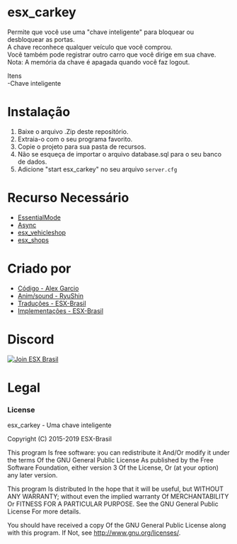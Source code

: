 # esx_carkey

Permite que você use uma "chave inteligente" para bloquear ou desbloquear as portas.<br>
A chave reconhece qualquer veículo que você comprou.<br>
Você também pode registrar outro carro que você dirige em sua chave.<br>
Nota: A memória da chave é apagada quando você faz logout.<br>

Itens<br>
-Chave inteligente

# Instalação
1. Baixe o arquivo .Zip deste repositório.
2. Extraia-o com o seu programa favorito.
3. Copie o projeto para sua pasta de recursos.
4. Não se esqueça de importar o arquivo database.sql para o seu banco de dados.
5. Adicione "start esx_carkey" no seu arquivo `server.cfg`


# Recurso Necessário
- [EssentialMode](https://github.com/ESX-Brasil/essentialmode)
- [Async](https://github.com/ESX-Brasil/async)
- [esx_vehicleshop](https://github.com/ESX-Brasil/esx_vehicleshop)
- [esx_shops](https://github.com/ESX-Brasil/esx_shops)

# Criado por
- [Código         - Alex Garcio](https://github.com/RedAlex)
- [Anim/sound     - RyuShin ](https://github.com/KingRyuShin)
- [Traduções      - ESX-Brasil](https://github.com/ESX-Brasil)
- [Implementações - ESX-Brasil](https://github.com/ESX-Brasil)

# Discord

[![Join ESX Brasil](https://discordapp.com/api/guilds/432980396070666250/embed.png?style=banner2)](https://discord.gg/8zGbh3T)

# Legal
### License
esx_carkey - Uma chave inteligente

Copyright (C) 2015-2019 ESX-Brasil

This program Is free software: you can redistribute it And/Or modify it under the terms Of the GNU General Public License As published by the Free Software Foundation, either version 3 Of the License, Or (at your option) any later version.

This program Is distributed In the hope that it will be useful, but WITHOUT ANY WARRANTY; without even the implied warranty Of MERCHANTABILITY Or FITNESS FOR A PARTICULAR PURPOSE. See the GNU General Public License For more details.

You should have received a copy Of the GNU General Public License along with this program. If Not, see http://www.gnu.org/licenses/.
